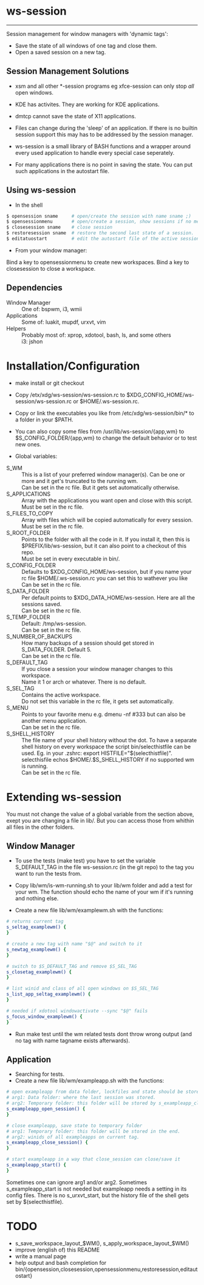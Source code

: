 ws-session
==========
----------

Session management for window managers with 'dynamic tags':
* Save the state of all windows of one tag and close them.
* Open a saved session on a new tag.


Session Management Solutions
----------------------------
* xsm and all other *-session programs eg xfce-session can only stop _all_ open
  windows.
* KDE has activites. They are working for KDE applications.
* dmtcp cannot save the state of X11 applications.
* Files can change during the 'sleep' of an application. If there is no builtin
  session support this may has to be addressed by the session manager.

* ws-session is a small library of BASH functions and a wrapper around every
  used application to handle every special case seperately.
* For many applications there is no point in saving the state. You can put such
  applications in the autostart file.

Using ws-session
----------------
* In the shell
```bash
$ opensession sname     # open/create the session with name sname ;)
$ opensessionmenu       # open/create a session, show sessions if no menu is set
$ closesession sname    # close session
$ restoresession sname  # restore the second last state of a session.
$ editatuostart         # edit the autostart file of the active session
```

* From your window manager:

Bind a key to opensessionmenu to create new workspaces.
Bind a key to closesession to close a workspace.

Dependencies
-----------
<dl>
<dt>Window Manager</dt>
<dd>One of: bspwm, i3, wmii</dd>
<dt>Applications</dt>
<dd>Some of: luakit, mupdf, urxvt, vim</dd>
<dt>Helpers</dt>
<dd>Probably most of: xprop, xdotool, bash, ls, and some others</dd>
<dd>i3: jshon<dd>
</dl>

Installation/Configuration
============


* make install or git checkout

* Copy /etx/xdg/ws-session/ws-session.rc to
  $XDG_CONFIG_HOME/ws-session/ws-session.rc or $HOME/.ws-session.rc.

* Copy or link the executables you like from /etc/xdg/ws-session/bin/* to a folder in your $PATH.

* You can also copy some files from /usr/lib/ws-session/{app,wm} to
  $S_CONFIG_FOLDER/{app,wm} to change the default behavior or to test new ones.

* Global variables:
<dl>
<dt>S_WM</dt>
<dd>This is a list of your preferred window manager(s). Can be one or more and
it get's truncated to the running wm.</dd>
<dd>Can be set in the rc file. But it gets set automatically otherwise.</dd>
<dt>S_APPLICATIONS</dt>
<dd>Array with the applications you want open and close with this script.<dd>
<dd>Must be set in the rc file.</dd>
<dt>S_FILES_TO_COPY</dt>
<dd>Array with files which will be copied automatically for every session.</dd>
<dd>Must be set in the rc file.</dd>
<dt>S_ROOT_FOLDER</dt>
<dd>Points to the folder with all the code in it. If you install it, then this
is $PREFIX/lib/ws-session, but it can also point to a checkout of this
repo.</dd>
<dd>Must be set in every executable in bin/.</dd>
<dt>S_CONFIG_FOLDER</dt>
<dd>Defaults to $XDG_CONFIG_HOME/ws-session, but if you name your rc file
$HOME/.ws-session.rc you can set this to wathever you like</dd>
<dd>Can be set in the rc file.</dd>
<dt>S_DATA_FOLDER</dt>
<dd>Per default points to $XDG_DATA_HOME/ws-session. Here are all the sessions saved.</dd>
<dd>Can be set in the rc file.</dd>
<dt>S_TEMP_FOLDER</dt>
<dd>Default: /tmp/ws-session.<dd> 
<dd>Can be set in the rc file.</dd>
<dt>S_NUMBER_OF_BACKUPS<dt>
<dd>How many backups of a session should get stored in S_DATA_FOLDER. Default 5.</dd>
<dd>Can be set in the rc file.</dd>
<dt>S_DEFAULT_TAG</dt>
<dd>If you close a session your window manager changes to this workspace.</dd>
<dd>Name it 1 or arch or whatever. There is no default.</dd>
<dt>S_SEL_TAG</dt>
<dd>Contains the active workspace.</dd>
<dd>Do not set this variable in the rc file, it gets set automatically.</dd>
<dt>S_MENU</dt>
<dd>Points to your favorite menu e.g. dmenu -nf #333 but can also be another
menu application.</dd>
<dd>Can be set in the rc file.</dd>
<dt>S_SHELL_HISTORY</dt>
<dd>The file name of your shell history without the dot. To have a separate
shell history on every workspace the script bin/selecthistfile can be used. Eg.
in your .zshrc: export HISTFILE="$(selecthistfile)". selecthisfile echos
$HOME/.$S_SHELL_HISTORY if no supported wm is running.</dd>
<dd>Can be set in the rc file.</dd>
</dl>


Extending ws-session
===================

You must not change the value of a global variable from the section above,
exept you are changing a file in lib/.
But you can access those from whithin all files in the other folders.

Window Manager
--------------
* To use the tests (make test) you have to set the variable S_DEFAULT_TAG in
  the file ws-session.rc (in the git repo) to the tag you want to run the tests
  from.

* Copy lib/wm/is-wm-running.sh to your lib/wm folder and add a test for your wm.
  The function should echo the name of your wm if it's running and nothing else.

* Create a new file lib/wm/examplewm.sh with the functions:

```bash
# returns current tag
s_seltag_examplewm() {
}

# create a new tag with name "$@" and switch to it
s_newtag_examplewm() {
}

# switch to $S_DEFAULT_TAG and remove $S_SEL_TAG
s_closetag_examplewm() {
}

# list winid and class of all open windows on $S_SEL_TAG
s_list_app_seltag_examplewm() {
}

# needed if xdotool windowactivate --sync "$@" fails
s_focus_window_examplewm() {
}
```

* Run make test until the wm related tests dont throw wrong output (and no tag
  with name tagname exists afterwards).

Application
-----------
* Searching for tests.
* Create a new file lib/wm/exampleapp.sh with the functions:

```bash
# open exampleapp from data folder, lockfiles and state should be stored in the temporary folder.
# arg1: Data folder: where the last session was stored.
# arg2: Temporary folder: this folder will be stored by s_exampleapp_close_session
s_exampleapp_open_session() {
}

# close exampleapp, save state to temporary folder
# arg1: Temporary folder: this folder will be stored in the end.
# arg2: winids of all exampleapps on current tag.
s_exampleapp_close_session() {
}

# start exampleapp in a way that close_session can close/save it
s_exampleapp_start() {
}
```

Sometimes one can ignore arg1 and/or arg2. Sometimes s_exampleapp_start is not
needed but exampleapp needs a setting in its config files.  There is no
s_urxvt_start, but the history file of the shell gets set by
$(selecthistfile).


TODO
====

* s_save_workspace_layout_$WM(), s_apply_workspace_layout_$WM()
* improve (english of) this README
* write a manual page
* help output and bash completion for bin/{opensession,closesession,opensessionmenu,restoresession,editautostart}

